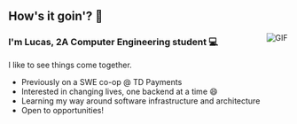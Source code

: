 ## How's it goin'? :wave:

<img align="right" alt="GIF" src="https://raw.githubusercontent.com/LYcheck/LYcheck/master/monkeyLaptop.gif" />

### I'm Lucas, 2A Computer Engineering student :computer:

I like to see things come together.

- Previously on a SWE co-op @ TD Payments
- Interested in changing lives, one backend at a time :smile:
- Learning my way around software infrastructure and architecture
- Open to opportunities!
